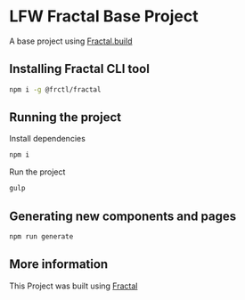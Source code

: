 # LFW Fractal Base Project
A base project using [Fractal.build](https://fractal.build/)

## Installing Fractal CLI tool

```sh
npm i -g @frctl/fractal
```

## Running the project
Install dependencies

```sh
npm i
```

Run the project
```sh
gulp
```

## Generating new components and pages
```sh
npm run generate
```

## More information
This Project was built using [Fractal](https://fractal.build/)